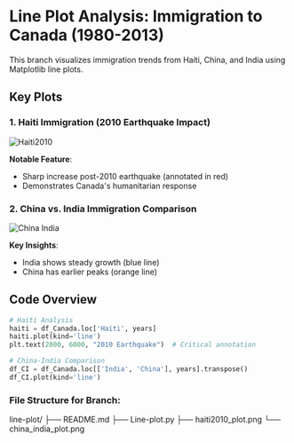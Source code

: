 # Line Plot Analysis: Immigration to Canada (1980-2013)

This branch visualizes immigration trends from Haiti, China, and India using Matplotlib line plots.

## Key Plots

### 1. Haiti Immigration (2010 Earthquake Impact)
![Haiti2010](https://github.com/user-attachments/assets/ed009b7c-5559-4f69-9076-f1e16e4b12d9)

**Notable Feature**:  
- Sharp increase post-2010 earthquake (annotated in red)  
- Demonstrates Canada's humanitarian response  

### 2. China vs. India Immigration Comparison  
![China India](https://github.com/user-attachments/assets/f8503791-9043-4cd6-89fc-b7955603a0e6)

**Key Insights**:  
- India shows steady growth (blue line)  
- China has earlier peaks (orange line)  

## Code Overview
```python
# Haiti Analysis
haiti = df_Canada.loc['Haiti', years]
haiti.plot(kind='line')
plt.text(2000, 6000, "2010 Earthquake")  # Critical annotation

# China-India Comparison 
df_CI = df_Canada.loc[['India', 'China'], years].transpose()
df_CI.plot(kind='line')
```

### File Structure for Branch:
line-plot/
├── README.md 
├── Line-plot.py 
├── haiti2010_plot.png
└── china_india_plot.png 
